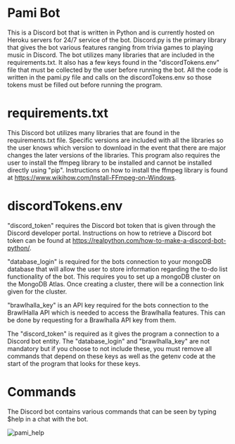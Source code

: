 # Pami Bot

This is a Discord bot that is written in Python and is currently hosted on Heroku servers for 24/7 service of the bot. Discord.py is the primary library that gives the bot various features ranging from trivia games to playing music in Discord. The bot utilizes many libraries that are included in the requirements.txt. It also has a few keys found in the "discordTokens.env" file that must be collected by the user before running the bot. All the code is written in the pami.py file and calls on the discordTokens.env so those tokens must be filled out before running the program.

# requirements.txt

This Discord bot utilizes many libraries that are found in the requirements.txt file. Specific versions are included with all the libraries so the user knows which version to download in the event that there are major changes the later versions of the libraries. This program also requires the user to install the ffmpeg library to be installed and cannot be installed directly using "pip". Instructions on how to install the ffmpeg library is found at https://www.wikihow.com/Install-FFmpeg-on-Windows.

# discordTokens.env

"discord_token" requires the Discord bot token that is given through the Discord developer portal. Instructions on how to retrieve a Discord bot token can be found at https://realpython.com/how-to-make-a-discord-bot-python/.

"database_login" is required for the bots connection to your mongoDB database that will allow the user to store information regarding the to-do list functionality of the bot. This requires you to set up a mongoDB cluster on the MongoDB Atlas. Once creating a cluster, there will be a connection link given for the cluster.

"brawlhalla_key" is an API key required for the bots connection to the BrawlHalla API which is needed to access the Brawlhalla features. This can be done by requesting for a Brawlhalla API key from them.

The "discord_token" is required as it gives the program a connection to a Discord bot entity. The "database_login" and "brawlhalla_key" are not mandatory but if you choose to not include these, you must remove all commands that depend on these keys as well as the getenv code at the start of the program that looks for these keys.

# Commands

The Discord bot contains various commands that can be seen by typing $help in a chat with the bot.

![pami_help](https://user-images.githubusercontent.com/82501158/117412068-51042480-aee2-11eb-8420-15b981dc6072.png)
